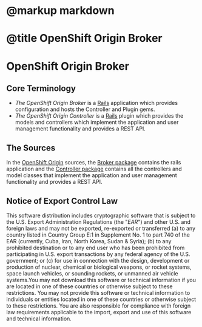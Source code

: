 # @markup markdown
# @title OpenShift Origin Broker

# OpenShift Origin Broker

## Core Terminology

* *The OpenShift Origin Broker* is a [Rails](http://rubyonrails.org) application which provides configuration and hosts the Controller and Plugin gems.
* *The OpenShift Origin Controller* is a [Rails](http://rubyonrails.org) plugin which provides the models and controllers which implement the application and user management functionality and provides a REST API.

## The Sources

In the [OpenShift Origin](https://github.com/openshift/origin-server) sources, the [Broker package](https://github.com/openshift/origin-server/tree/master/broker) contains the rails application and the [Controller package](https://github.com/openshift/origin-server/tree/master/controller) contains all the controllers and model classes that implement the application and user management functionality and provides a REST API.

## Notice of Export Control Law

This software distribution includes cryptographic software that is subject to the U.S. Export Administration Regulations (the "*EAR*") and other U.S. and foreign laws and may not be exported, re-exported or transferred (a) to any country listed in Country Group E:1 in Supplement No. 1 to part 740 of the EAR (currently, Cuba, Iran, North Korea, Sudan & Syria); (b) to any prohibited destination or to any end user who has been prohibited from participating in U.S. export transactions by any federal agency of the U.S. government; or (c) for use in connection with the design, development or production of nuclear, chemical or biological weapons, or rocket systems, space launch vehicles, or sounding rockets, or unmanned air vehicle systems.You may not download this software or technical information if you are located in one of these countries or otherwise subject to these restrictions. You may not provide this software or technical information to individuals or entities located in one of these countries or otherwise subject to these restrictions. You are also responsible for compliance with foreign law requirements applicable to the import, export and use of this software and technical information.

